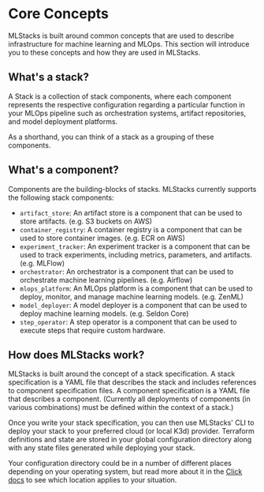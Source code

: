 # Core Concepts

MLStacks is built around common concepts that are used to describe
infrastructure for machine learning and MLOps. This section will introduce you
to these concepts and how they are used in MLStacks.

## What's a stack?

A Stack is a collection of stack components, where each component represents the
respective configuration regarding a particular function in your MLOps pipeline
such as orchestration systems, artifact repositories, and model deployment
platforms.

As a shorthand, you can think of a stack as a grouping of these components.

## What's a component?

Components are the building-blocks of stacks. MLStacks currently supports the
following stack components:

- `artifact_store`: An artifact store is a component that can be used to store
  artifacts. (e.g. S3 buckets on AWS)
- `container_registry`: A container registry is a component that can be used to
  store container images. (e.g. ECR on AWS)
- `experiment_tracker`: An experiment tracker is a component that can be used to
  track experiments, including metrics, parameters, and artifacts. (e.g. MLFlow)
- `orchestrator`: An orchestrator is a component that can be used to orchestrate
  machine learning pipelines. (e.g. Airflow)
- `mlops_platform`: An MLOps platform is a component that can be used to deploy,
  monitor, and manage machine learning models. (e.g. ZenML)
- `model_deployer`: A model deployer is a component that can be used to deploy
  machine learning models. (e.g. Seldon Core)
- `step_operator`: A step operator is a component that can be used to execute
  steps that require custom hardware.

## How does MLStacks work?

MLStacks is built around the concept of a stack specification. A stack
specification is a YAML file that describes the stack and includes references to
component specification files. A component specification is a YAML file that
describes a component. (Currently all deployments of components (in various
combinations) must be defined within the context of a stack.)

Once you write your stack specification, you can then use MLStacks' CLI to
deploy your stack to your preferred cloud (or local K3d) provider. Terraform
definitions and state are stored in your global configuration directory along
with any state files generated while deploying your stack.

Your configuration directory could be in a number of different places depending
on your operating system, but read more about it in the
[Click docs](https://click.palletsprojects.com/en/8.1.x/api/#click.get_app_dir)
to see which location applies to your situation.
